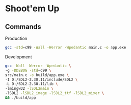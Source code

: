 # Shoot'em Up

## Commands

Production

```bash
gcc -std=c99 -Wall -Werror -Wpedantic main.c -o app.exe
```

Development

```bash
gcc -Wall -Werror -Wpedantic \
-g -DDEBUG -std=c99 \
src/main.c -o build/app.exe \
-I D:/SDL2-2.30.11/include/SDL2 \
-L D:/SDL2-2.30.11/lib \
-lmingw32 -lSDL2main \
-lSDL2 -lSDL2_image -lSDL2_ttf -lSDL2_mixer \
&& ./build/app
```

